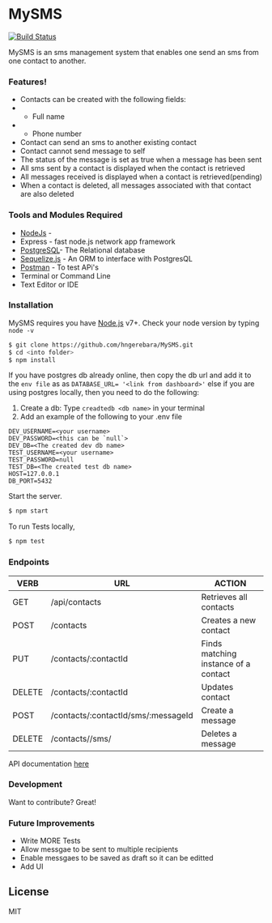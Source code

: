 # MySMS

[![Build Status](https://travis-ci.com/hngerebara/SMS-Management-Api.svg?token=qbBk8baJpsNJr5Dz8G6p&branch=master)](https://travis-ci.com/hngerebara/SMS-Management-Api)

MySMS is an sms management system that enables one send an sms from one contact to another.

### Features!

- Contacts can be created with the following fields:
- - Full name
- - Phone number
- Contact can send an sms to another existing contact
- Contact cannot send message to self
- The status of the message is set as true when a message has been sent
- All sms sent by a contact is displayed when the contact is retrieved
- All messages received is displayed when a contact is retrieved(pending)
- When a contact is deleted, all messages associated with that contact are also deleted

### Tools and Modules Required
* [NodeJs](https://nodejs.org/en) - 
*  Express - fast node.js network app framework
* [PostgreSQL](https://www.postgresql.org/)- The Relational database
* [Sequelize.js](http://docs.sequelizejs.com/manual/installation/getting-started.html) - An ORM to interface with PostgresQL
* [Postman](https://www.getpostman.com/) - To test APi's
* Terminal or Command Line
* Text Editor or IDE

### Installation
MySMS requires you have [Node.js](https://nodejs.org/) v7+. Check your node version by typing `node -v`

```sh
$ git clone https://github.com/hngerebara/MySMS.git
$ cd <into folder>
$ npm install
```

If you have postgres db already online, then copy the db url and add it to the `env file` as as `DATABASE_URL= '<link from dashboard>'` else if you are using postgres locally, then you need to do the following:
1. Create a db: Type `creadtedb <db name>` in your terminal
 2. Add an example of the following to your .env file

   ```
   DEV_USERNAME=<your username>
   DEV_PASSWORD=<this can be `null`>
   DEV_DB=<The created dev db name>
   TEST_USERNAME=<your username>
   TEST_PASSWORD=null
   TEST_DB=<The created test db name>
   HOST=127.0.0.1
   DB_PORT=5432
   ```
Start the server.

```sh
$ npm start
```
To run Tests locally, 

```sh
$ npm test
```

### Endpoints

| VERB | URL | ACTION |
| ------ | ------ | ------ |
| GET | /api/contacts | Retrieves all contacts |
| POST | /contacts | Creates a new contact |
| PUT | /contacts/:contactId | Finds matching instance of a contact |
| DELETE | /contacts/:contactId | Updates contact |
| POST | /contacts/:contactId/sms/:messageId | Create a message |
| DELETE | /contacts/<id>/sms/<id> | Deletes a message |

API documentation [here](https://app.swaggerhub.com/apis/hopeaz/sms_api/1.0.0)

### Development

Want to contribute? Great!

### Future Improvements

 - Write MORE Tests
 - Allow messgae to be sent to multiple recipients
 - Enable messgaes to be saved as draft so it can be editted
 - Add UI

License
----

MIT
